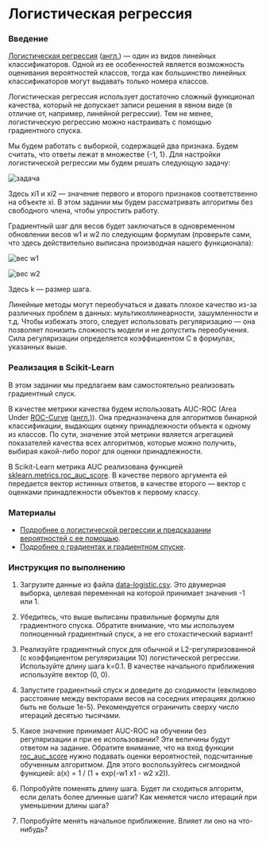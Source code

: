 # Логистическая регрессия

### Введение

[Логистическая регрессия](https://ru.wikipedia.org/wiki/Логистическая_регрессия) ([англ.](https://en.wikipedia.org/wiki/Logistic_regression)) — один из видов линейных классификаторов. Одной из ее особенностей является возможность оценивания вероятностей классов, тогда как большинство линейных классификаторов могут выдавать только номера классов.

Логистическая регрессия использует достаточно сложный функционал качества, который не допускает записи решения в явном виде (в отличие от, например, линейной регрессии). Тем не менее, логистическую регрессию можно настраивать с помощью градиентного спуска.

Мы будем работать с выборкой, содержащей два признака. Будем считать, что ответы лежат в множестве {-1, 1}. Для настройки логистической регрессии мы будем решать следующую задачу:

![задача](http://i.imgur.com/MFvqUWs.png)

Здесь xi1 и xi2 — значение первого и второго признаков соответственно на объекте xi. В этом задании мы будем рассматривать алгоритмы без свободного члена, чтобы упростить работу.

Градиентный шаг для весов будет заключаться в одновременном обновлении весов w1 и w2 по следующим формулам (проверьте сами, что здесь действительно выписана производная нашего функционала):

![вес w1](http://i.imgur.com/6uZ3Sc0.png)

![вес w2](http://i.imgur.com/KJDJGlI.png)

Здесь k — размер шага.

Линейные методы могут переобучаться и давать плохое качество из-за различных проблем в данных: мультиколлинеарности, зашумленности и т.д. Чтобы избежать этого, следует использовать регуляризацию — она позволяет понизить сложность модели и не допустить переобучения. Сила регуляризации определяется коэффициентом C в формулах, указанных выше.

### Реализация в Scikit-Learn

В этом задании мы предлагаем вам самостоятельно реализовать градиентный спуск.

В качестве метрики качества будем использовать AUC-ROC (Area Under [ROC-Curve](https://ru.wikipedia.org/wiki/ROC-%D0%BA%D1%80%D0%B8%D0%B2%D0%B0%D1%8F) ([англ.](https://en.wikipedia.org/wiki/Receiver_operating_characteristic))). Она предназначена для алгоритмов бинарной классификации, выдающих оценку принадлежности объекта к одному из классов. По сути, значение этой метрики является агрегацией показателей качества всех алгоритмов, которые можно получить, выбирая какой-либо порог для оценки принадлежности.

В Scikit-Learn метрика AUC реализована функцией [sklearn.metrics.roc_auc_score](http://scikit-learn.org/stable/modules/generated/sklearn.metrics.roc_auc_score.html). В качестве первого аргумента ей передается вектор истинных ответов, в качестве второго — вектор с оценками принадлежности объектов к первому классу.

### Материалы

* [Подробнее о логистической регрессии и предсказании вероятностей с ее помощью](https://github.com/esokolov/ml-course-msu/blob/master/ML15/lecture-notes/Sem10_linear.pdf).
* [Подробнее о градиентах и градиентном спуске](https://github.com/esokolov/ml-course-msu/blob/master/ML15/lecture-notes/Sem07_linear.pdf).

### Инструкция по выполнению

1. Загрузите данные из файла [data-logistic.csv](../data-logistic.csv). Это двумерная выборка, целевая переменная на которой принимает значения -1 или 1.

2. Убедитесь, что выше выписаны правильные формулы для градиентного спуска. Обратите внимание, что мы используем полноценный градиентный спуск, а не его стохастический вариант!

3. Реализуйте градиентный спуск для обычной и L2-регуляризованной (с коэффициентом регуляризации 10) логистической регрессии. Используйте длину шага k=0.1. В качестве начального приближения используйте вектор (0, 0).

4. Запустите градиентный спуск и доведите до сходимости (евклидово расстояние между векторами весов на соседних итерациях должно быть не больше 1e-5). Рекомендуется ограничить сверху число итераций десятью тысячами.

5. Какое значение принимает AUC-ROC на обучении без регуляризации и при ее использовании? Эти величины будут ответом на задание. Обратите внимание, что на вход функции [roc_auc_score](http://scikit-learn.org/stable/modules/generated/sklearn.metrics.roc_auc_score.html) нужно подавать оценки вероятностей, подсчитанные обученным алгоритмом. Для этого воспользуйтесь сигмоидной функцией: a(x) = 1 / (1 + exp(-w1 x1 - w2 x2)).

6. Попробуйте поменять длину шага. Будет ли сходиться алгоритм, если делать более длинные шаги? Как меняется число итераций при уменьшении длины шага?

7. Попробуйте менять начальное приближение. Влияет ли оно на что-нибудь?
